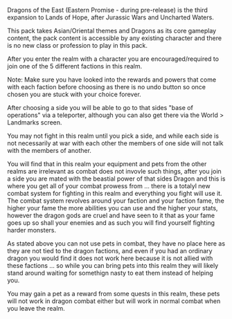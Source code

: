 ---
---
Dragons of the East (Eastern Promise - during pre-release) is the third expansion to Lands of Hope, after Jurassic Wars and Uncharted Waters.

This pack takes Asian/Oriental themes and Dragons as its core gameplay content, the pack content is accessible by any existing character and there is no new class or profession to play in this pack.

After you enter the realm with a character you are encouraged/required to join one of the 5 different factions in this realm.

Note: Make sure you have looked into the rewards and powers that come with each faction before choosing as there is no undo button so once chosen you are stuck with your choice forever.

After choosing a side you will be able to go to that sides "base of operations" via a teleporter, although you can also get there via the World > Landmarks screen.

You may not fight in this realm until you pick a side, and while each side is not necessarily at war with each other the members of one side will not talk with the members of another.

You will find that in this realm your equipment and pets from the other realms are irrelevant as combat does not invovle such things, after you join a side you are mated with the beastial power of that sides Dragon and this is where you get all of your combat prowess from ... there is a totalyl new combat system for fighting in this realm and everything you fight will use it. The combat system revolves around your faction and your faction fame, the higher your fame the more abilities you can use and the higher your stats, however the dragon gods are cruel and have seen to it that as your fame goes up so shall your enemies and as such you will find yourself fighting harder monsters.

As stated above you can not use pets in combat, they have no place here as they are not tied to the dragon factions, and even if you had an ordinary dragon you would find it does not work here because it is not allied with these factions ... so while you can bring pets into this realm they will likely stand around waiting for somethign nasty to eat them instead of helping you.

You may gain a pet as a reward from some quests in this realm, these pets will not work in dragon combat either but will work in normal combat when you leave the realm.